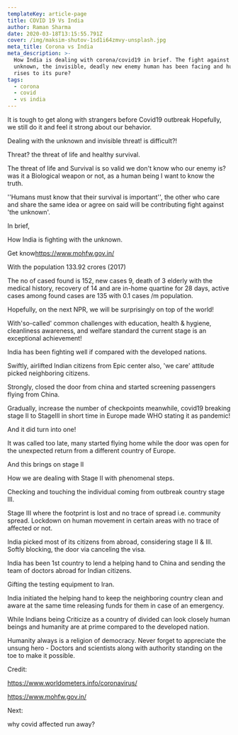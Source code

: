```yaml
---
templateKey: article-page
title: COVID 19 Vs India
author: Raman Sharma
date: 2020-03-18T13:15:55.791Z
cover: /img/maksim-shutov-1sd1i64zmvy-unsplash.jpg
meta_title: Corona vs India
meta_description: >-
  How India is dealing with corona/covid19 in brief. The fight against the
  unknown, the invisible, deadly new enemy human has been facing and humanity
  rises to its pure?
tags:
  - corona
  - covid
  - vs india
---
```

It is tough to get along with strangers before Covid19 outbreak Hopefully, we still do it and feel it strong about our behavior.

Dealing with the unknown and invisible threat! is difficult?!

Threat? the threat of life and healthy survival.

The threat of life and Survival is so valid we don't know who our enemy is? was it a Biological weapon or not, as a human being I want to know the truth.

''Humans must know that their survival is important'', the other who care and share the same idea or agree on said will be contributing fight against 'the unknown'.

In brief,

How India is fighting with the unknown.

Get know<https://www.mohfw.gov.in/>



With the population 133.92 crores (2017)

The no of cased found is 152, new cases 9, death of 3 elderly with the medical history, recovery of 14 and are in-home quartine for 28 days, active cases among found cases are 135 with 0.1 cases /m population.



Hopefully, on the next NPR, we will be surprisingly on top of the world!

With'so-called' common challenges with education, health & hygiene, cleanliness awareness, and welfare standard the current stage is an exceptional achievement!

India has been fighting well if compared with the developed nations.

Swiftly, airlifted Indian citizens from Epic center also, 'we care' attitude picked neighboring citizens.

Strongly, closed the door from china and started screening passengers flying from China.

Gradually, increase the number of checkpoints meanwhile, covid19 breaking stage II to StageIII in short time in Europe made WHO stating it as pandemic!

And it did turn into one!

It was called too late, many started flying home while the door was open for the unexpected return from a different country of Europe.

And this brings on stage II

How we are dealing with Stage II with phenomenal steps.

Checking and touching the individual coming from outbreak country stage III.

Stage III where the footprint is lost and no trace of spread i.e. community spread. Lockdown on human movement in certain areas with no trace of affected or not.

India picked most of its citizens from abroad, considering stage II & III. Softly blocking, the door via canceling the visa.

India has been 1st country to lend a helping hand to China and sending the team of doctors abroad for Indian citizens.

Gifting the testing equipment to Iran.

India initiated the helping hand to keep the neighboring country clean and aware at the same time releasing funds for them in case of an emergency.

While Indians being Criticize as a country of divided can look closely human beings and humanity are at prime compared to the developed nation.

Humanity always is a religion of democracy. Never forget to appreciate the unsung hero - Doctors and scientists along with authority standing on the toe to make it possible.



Credit:

<https://www.worldometers.info/coronavirus/>

<https://www.mohfw.gov.in/>

Next:

why covid affected run away?